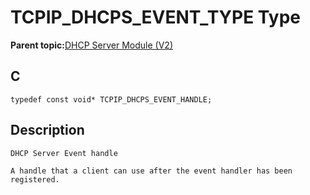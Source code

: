 # TCPIP\_DHCPS\_EVENT\_TYPE Type

**Parent topic:**[DHCP Server Module \(V2\)](GUID-EE292D18-2DE6-478E-AAE1-74C69A31459E.md)

## C

```
typedef const void* TCPIP_DHCPS_EVENT_HANDLE;
```

## Description

```
DHCP Server Event handle

A handle that a client can use after the event handler has been registered.
```

